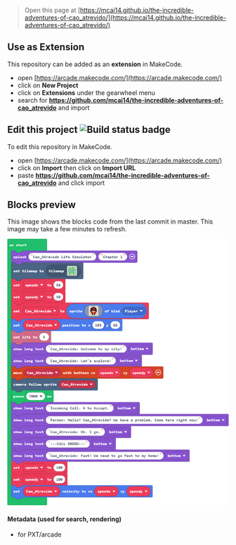  


> Open this page at [https://mcai14.github.io/the-incredible-adventures-of-cao_atrevido/](https://mcai14.github.io/the-incredible-adventures-of-cao_atrevido/)

## Use as Extension

This repository can be added as an **extension** in MakeCode.

* open [https://arcade.makecode.com/](https://arcade.makecode.com/)
* click on **New Project**
* click on **Extensions** under the gearwheel menu
* search for **https://github.com/mcai14/the-incredible-adventures-of-cao_atrevido** and import

## Edit this project ![Build status badge](https://github.com/mcai14/the-incredible-adventures-of-cao_atrevido/workflows/MakeCode/badge.svg)

To edit this repository in MakeCode.

* open [https://arcade.makecode.com/](https://arcade.makecode.com/)
* click on **Import** then click on **Import URL**
* paste **https://github.com/mcai14/the-incredible-adventures-of-cao_atrevido** and click import

## Blocks preview

This image shows the blocks code from the last commit in master.
This image may take a few minutes to refresh.

![A rendered view of the blocks](https://github.com/mcai14/the-incredible-adventures-of-cao_atrevido/raw/master/.github/makecode/blocks.png)

#### Metadata (used for search, rendering)

* for PXT/arcade
<script src="https://makecode.com/gh-pages-embed.js"></script><script>makeCodeRender("{{ site.makecode.home_url }}", "{{ site.github.owner_name }}/{{ site.github.repository_name }}");</script>
